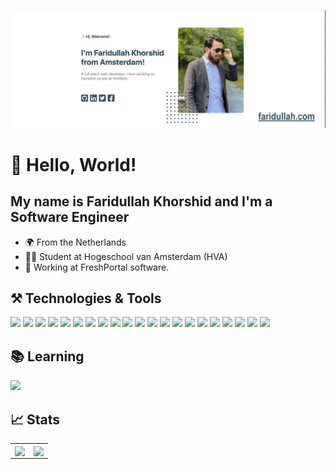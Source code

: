 [![Header](https://raw.githubusercontent.com/FaridullahKhorshid/FaridullahKhorshid/master/banner.jpg "Banner")](https://www.faridullah.com/)

# 👋 Hello, World!
## My name is Faridullah Khorshid and I'm a Software Engineer
- 🌍 From the Netherlands
- 👨‍🎓 Student at Hogeschool van Amsterdam (HVA)
- 💼 Working at FreshPortal software.

## ⚒️ Technologies & Tools
<!-- <img src="https://img.shields.io/badge/Editor-VsCode-info?style=flat&logo=VisualStudioCode&logoColor=007ACC&color=324f62"> -->

![](https://img.shields.io/badge/Code-JavaScript-info?style=flat&logo=javascript&logoColor=F7DF1E&color=324f62)
![](https://img.shields.io/badge/Code-TypeScript-info?style=flat&logo=TypeScript&logoColor=3178C6&color=324f62)
![](https://img.shields.io/badge/Code-Python-info?style=flat&logo=Python&logoColor=3776AB&color=324f62)
![](https://img.shields.io/badge/Code-PHP-info?style=flat&logo=PHP&logoColor=777BB4&color=324f62)
![](https://img.shields.io/badge/Code-Java-info?style=flat&logo=Java&logoColor=007396&color=324f62)
![](https://img.shields.io/badge/Code-Node.js-info?style=flat&logo=Node.js&logoColor=339933&color=324f62)
![](https://img.shields.io/badge/Code-Sass-info?style=flat&logo=Sass&logoColor=CC6699&color=324f62)
![](<https://img.shields.io/badge/Code-C Sharp-info?style=flat&logo=c-sharp&logoColor=239120&color=324f62>)
![](https://img.shields.io/badge/Code-Dart-info?style=flat&logo=Dart&logoColor=0175C2&color=324f62)
![](https://img.shields.io/badge/SDK-Flutter-info?style=flat&logo=Flutter&logoColor=02569B&color=324f62)
![](https://img.shields.io/badge/Framework-Angular-info?style=flat&logo=Angular&logoColor=DD0031&color=324f62)
![](https://img.shields.io/badge/Tools-Git-info?style=flat&logo=git&logoColor=F05032&color=324f62)
![](https://img.shields.io/badge/Tools-GitHub-info?style=flat&logo=GitHub&logoColor=181717&color=324f62)
![](https://img.shields.io/badge/Tools-Docker-info?style=flat&logo=Docker&logoColor=2496ED&color=324f62)
![](https://img.shields.io/badge/Tools-Firebase-info?style=flat&logo=Firebase&logoColor=FFCA28&color=324f62)
![](https://img.shields.io/badge/Tools-MongoDB-info?style=flat&logo=MongoDB&logoColor=47A248&color=324f62)
![](https://img.shields.io/badge/Tools-MySQL-info?style=flat&logo=MySQL&logoColor=4479A1&color=324f62)
![](https://img.shields.io/badge/Tools-PostgreSQL-info?style=flat&logo=PostgreSQL&logoColor=4169E1&color=324f62)
![](https://img.shields.io/badge/Tools-Ubuntu-info?style=flat&logo=Ubuntu&logoColor=E95420&color=324f62)
![](https://img.shields.io/badge/Editor-JetBrains-info?style=flat&logo=JetBrains&logoColor=fff&color=324f62)
![](https://img.shields.io/badge/Editor-VsCode-info?style=flat&logo=VisualStudioCode&logoColor=007ACC&color=324f62)


## 📚 Learning
![](https://img.shields.io/badge/Code-React-info?style=flat&logo=React&logoColor=61DAFB&color=324f62)


## 📈 Stats
| | | 
| :--: | :--: |
| <img align="center" src="https://github-readme-stats.vercel.app/api?username=FaridullahKhorshid&show_icons=true&theme=prussian&bg_color=fff&line_height=20&title_color=324f62&icon_color=324f62&hide_border=true" /> | <img align="center" src="https://github-readme-stats.vercel.app/api/top-langs/?username=FaridullahKhorshid&layout=compact&theme=prussian&bg_color=fff&line_height=20&title_color=324f62&icon_color=324f62&hide_border=true" /> |

<!-- 
Get colors 
https://simpleicons.org/?q=React 
-->